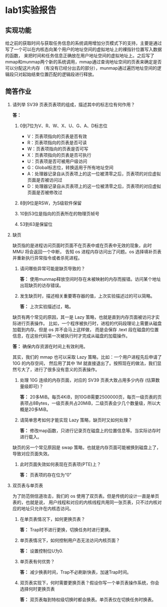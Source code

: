 # lab1实验报告
## 实现功能

给之前的获取时间与获取任务信息的系统调用增加分页模式下的支持，主要是通过写了一个可以在内核态向某个用户的地址空间的虚拟地址上的裸指针位置写入数据的函数，
来把时间和任务信息正确放在用户地址空间的虚拟地址上。之后写了mmap和munmap两个新的系统调用，mmap通过查询地址空间的页表来确定是否可以分配这片内存
（有没有已经分出去的部分），munmap通过遍历地址空间的逻辑段只对起始结束位置匹配的逻辑段进行释放。

## 简答作业
1. 请列举 SV39 页表页表项的组成，描述其中的标志位有何作用？  

    __答：__    

      1. 0到7位为V、R、W、X、U、G、A、D标志位

          * V：页表项指向的页表是否有效
          * R：页表项指向的页表是否可读
          * W：页表项指向的页表是否可写
          * X：页表项指向的页表是否可执行
          * U：页表项是否可被用户级访问
          * G：Global标志位，转换适用于所有地址空间
          * A：处理器记录自从页表项上的这一位被清零之后，页表项的对应虚拟页面是否被访问过
          * D：处理器记录自从页表项上的这一位被清零之后，页表项的对应虚拟页面是否被修改过

      2. 8到9位是RSW，为S级软件保留
      3. 10到53位是指向的页表所在的物理页帧号
      4. 53到63是保留位
        
2. 缺页

    缺页指的是进程访问页面时页面不在页表中或在页表中无效的现象，此时 MMU 将会返回一个中断， 告知 os 进程内存访问出了问题。os 选择填补页表并重新执行异常指令或者杀死进程。
    
    1. 请问哪些异常可能是缺页导致的？
    
        __答：__ 使用munmap释放空间时存在未被映射的内存而报错。访问某个地址出现缺页的访存错误。
        
    2. 发生缺页时，描述相关重要寄存器的值，上次实验描述过的可以简略。
    
        __答：__ 上次实验描述过，略。
                    
    缺页有两个常见的原因，其一是 Lazy 策略，也就是直到内存页面被访问才实际进行页表操作。 比如，一个程序被执行时，进程的代码段理论上需要从磁盘加载到内存。但是 os 并不会马上这样做， 而是会保存 .text 段在磁盘的位置信息，在这些代码第一次被执行时才完成从磁盘的加载操作。
    
      __答：__ 确保内存资源在时间上有效利用。
        
    其实，我们的 mmap 也可以采取 Lazy 策略，比如：一个用户进程先后申请了 10G 的内存空间， 然后用了其中 1M 就直接退出了。按照现在的做法，我们显然亏大了，进行了很多没有意义的页表操作。  
    
    1. 处理 10G 连续的内存页面，对应的 SV39 页表大致占用多少内存 (估算数量级即可)？
    
        __答：__ 20多MiB。每页4KiB，则10GiB需要2500000页，每页一级页表的页表项占8Bytes，一级页表共占20MiB，二级页表会少几个数量级，所以大概是20多MiB。
        
    2. 请简单思考如何才能实现 Lazy 策略，缺页时又如何处理？
    
        __答：__ 修改map函数，只进行记录页在磁盘上的位置信息等。当实际访存时进行载入。
        
    缺页的另一个常见原因是 swap 策略，也就是内存页面可能被换到磁盘上了，导致对应页面失效。
    
    1. 此时页面失效如何表现在页表项(PTE)上？
    
        __答：__ 页表项的存在位为“0”
        
3. 双页表与单页表

    为了防范侧信道攻击，我们的 os 使用了双页表。但是传统的设计一直是单页表的，也就是说， 用户线程和对应的内核线程共用同一张页表，只不过内核对应的地址只允许在内核态访问。
    
    1. 在单页表情况下，如何更换页表？
    
        __答：__ Trap时不进行更换，切换任务时进行更换。
        
    2. 单页表情况下，如何控制用户态无法访问内核页面？
    
        __答：__ 设置控制位U为0.
        
    3. 单页表有何优势？
    
        __答：__ 减少换表时间，Trap不必刷新快表，加速Trap时间。
        
    4. 双页表实现下，何时需要更换页表？假设你写一个单页表操作系统，你会选择何时更换页表
    
        __答：__ 双页表每到特权级切换时都会换表。单页表仅在切换任务时换表。
